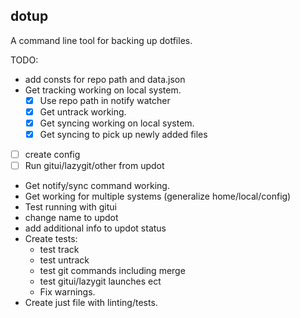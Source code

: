 ## dotup
A command line tool for backing up dotfiles.


TODO:
- add consts for repo path and data.json 
- Get tracking working on local system.
    - [x] Use repo path in notify watcher
    - [x] Get untrack working.
    - [x] Get syncing working on local system.
    - [x] Get syncing to pick up newly added files
- [ ] create config
- [ ] Run gitui/lazygit/other from updot
- Get notify/sync command working.
- Get working for multiple systems (generalize home/local/config)
- Test running with gitui
- change name to updot
- add additional info to updot status
- Create tests:
    - test track
    - test untrack
    - test git commands including merge
    - test gitui/lazygit launches ect
    - Fix warnings.
- Create just file with linting/tests.
